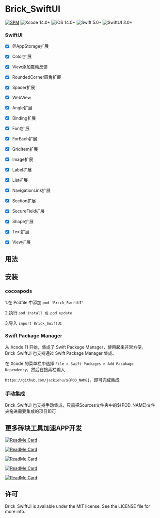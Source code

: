 # Brick_SwiftUI

[![SPM](https://img.shields.io/badge/SPM-supported-DE5C43.svg?style=flat)](https://swift.org/package-manager/)
![Xcode 14.0+](https://img.shields.io/badge/Xcode-14.0%2B-blue.svg)
![iOS 14.0+](https://img.shields.io/badge/iOS-14.0%2B-blue.svg)
![Swift 5.0+](https://img.shields.io/badge/Swift-5.0%2B-orange.svg)
![SwiftUI 3.0+](https://img.shields.io/badge/SwiftUI-3.0%2B-orange.svg)



### SwiftUI

- [x] @AppStorage扩展

- [x] Color扩展

- [x] View添加震动反馈

- [x] RoundedCorner圆角扩展

- [x] Spacer扩展

- [x] WebView

- [x] Angle扩展

- [x] Binding扩展

- [x] Font扩展

- [x] ForEach扩展

- [x] GridItem扩展

- [x] Image扩展

- [x] Label扩展

- [x] List扩展

- [x] NavigationLink扩展

- [x] Section扩展

- [x] SecureField扩展

- [x] Shape扩展

- [x] Text扩展

- [x] View扩展

  

## 用法


## 安装

### cocoapods

1.在 Podfile 中添加 `pod 'Brick_SwiftUI'`

2.执行 `pod install 或 pod update`

3.导入 `import Brick_SwiftUI`

### Swift Package Manager

从 Xcode 11 开始，集成了 Swift Package Manager，使用起来非常方便。Brick_SwiftUI 也支持通过 Swift Package Manager 集成。

在 Xcode 的菜单栏中选择 `File > Swift Packages > Add Pacakage Dependency`，然后在搜索栏输入

`https://github.com/jackiehu/${POD_NAME}`，即可完成集成

### 手动集成

Brick_SwiftUI 也支持手动集成，只需把Sources文件夹中的${POD_NAME}文件夹拖进需要集成的项目即可

 

## 更多砖块工具加速APP开发

[![ReadMe Card](https://github-readme-stats.vercel.app/api/pin/?username=jackiehu&repo=SwiftMediator&theme=radical&locale=cn)](https://github.com/jackiehu/SwiftMediator)

[![ReadMe Card](https://github-readme-stats.vercel.app/api/pin/?username=jackiehu&repo=SwiftBrick&theme=radical&locale=cn)](https://github.com/jackiehu/SwiftBrick)

[![ReadMe Card](https://github-readme-stats.vercel.app/api/pin/?username=jackiehu&repo=SwiftLog&theme=radical&locale=cn)](https://github.com/jackiehu/SwiftLog)

[![ReadMe Card](https://github-readme-stats.vercel.app/api/pin/?username=jackiehu&repo=SwiftMesh&theme=radical&locale=cn)](https://github.com/jackiehu/SwiftMesh)

[![ReadMe Card](https://github-readme-stats.vercel.app/api/pin/?username=jackiehu&repo=SwiftNotification&theme=radical&locale=cn)](https://github.com/jackiehu/SwiftNotification)




## 许可

Brick_SwiftUI is available under the MIT license. See the LICENSE file for more info.
